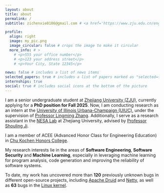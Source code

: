 ```yaml
---
layout: about
title: about
permalink: /
subtitle: zichenxie0106@gmail.com # <a href='https://www.zju.edu.cn/english/'>Zhejiang University</a>

profile:
  align: right
  image: my_pic.png
  image_circular: false # crops the image to make it circular
  more_info: # >
    # <p>555 your office number</p>
    # <p>123 your address street</p>
    # <p>Your City, State 12345</p>

news: false # includes a list of news items
selected_papers: true # includes a list of papers marked as "selected={true}"
internships: true
social: true # includes social icons at the bottom of the picture
---
```


I am a senior undergraduate student at [Zhejiang University (ZJU)](https://www.zju.edu.cn/english/), currently applying for a **PhD position for Fall 2025**. Now, I am conducting research as an intern  at the [University of Illinois Urbana-Champaign (UIUC)](https://siebelschool.illinois.edu/), under the supervision of [Professor Lingming Zhang](https://lingming.cs.illinois.edu/). Additionally, I serve as a research assistant in the [NESA Lab](https://nesa.zju.edu.cn/index.html) at Zhejiang University, advised by [Professor Shouling Ji](https://scholar.google.com/citations?user=5HoF_9oAAAAJ&hl=en&oi=ao). 

I am a member of ACEE (Advanced Honor Class for Engineering Education) in [Chu Kochen Honors College](http://ckc.zju.edu.cn/ckcen/main.htm).

My research interests lie in the areas of **Software Engineering**, **Software Security** and **Machine Learning**, especially in leveraging machine learning for program analysis, code generation and improving the reliability of software systems.

To date, my work has uncovered more than **120** previously unknown bugs in different open-source projects, including [Apache Druid](https://druid.apache.org/) and [Netty](https://netty.io/), as well as **63** bugs in the [Linux kernel](https://www.kernel.org/).
